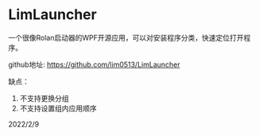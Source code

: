 # LimLauncher

一个很像Rolan启动器的WPF开源应用，可以对安装程序分类，快速定位打开程序。  

github地址: https://github.com/lim0513/LimLauncher  

缺点：  
1. 不支持更换分组
2. 不支持设置组内应用顺序


2022/2/9  
